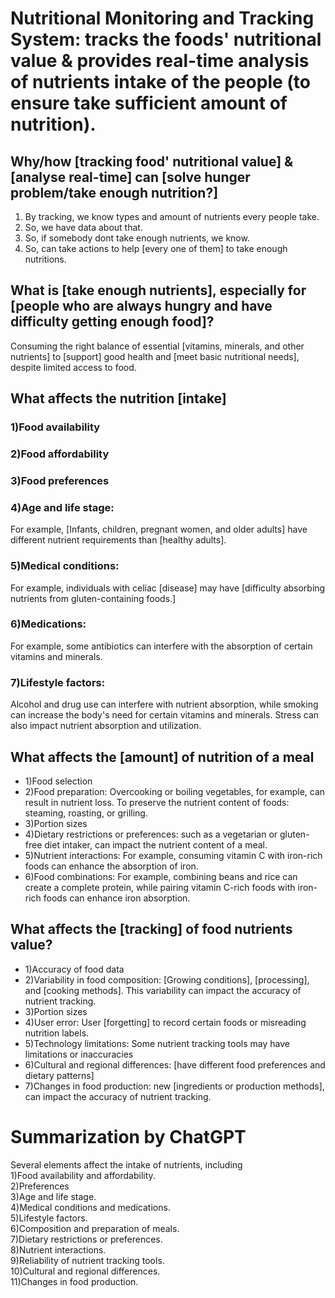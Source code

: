 # Nutritional Monitoring and Tracking System: tracks the foods' nutritional value & provides real-time analysis of nutrients intake of the people (to ensure take sufficient amount of nutrition).

## Why/how [tracking food' nutritional value] & [analyse real-time] can [solve hunger problem/take enough nutrition?] 
1)  By tracking, we know types and amount of nutrients every people take. 
3)  So, we have data about that. 
4)  So, if somebody dont take enough nutrients, we know. 
5)  So, can take actions to help [every one of them] to take enough nutritions. 

##  What is [take enough nutrients], especially for [people who are always hungry and have difficulty getting enough food]?
Consuming the right balance of essential [vitamins, minerals, and other nutrients] to [support] good health and [meet basic nutritional needs], despite limited access to food.

##  What affects the nutrition [intake]
### 1)Food availability
### 2)Food affordability
### 3)Food preferences
### 4)Age and life stage: 
For example, [Infants, children, pregnant women, and older adults] have different nutrient requirements than [healthy adults].
### 5)Medical conditions: 
For example, individuals with celiac [disease] may have [difficulty absorbing nutrients from gluten-containing foods.]
### 6)Medications:  
For example, some antibiotics can interfere with the absorption of certain vitamins and minerals.
### 7)Lifestyle factors: 
Alcohol and drug use can interfere with nutrient absorption, while smoking can increase the body's need for certain vitamins and minerals. Stress can also impact nutrient absorption and utilization.

##  What affects the [amount] of nutrition of a meal
* 1)Food selection
* 2)Food preparation:
Overcooking or boiling vegetables, for example, can result in nutrient loss. To preserve the nutrient content of foods: steaming, roasting, or grilling.
* 3)Portion sizes  
* 4)Dietary restrictions or preferences: 
such as a vegetarian or gluten-free diet intaker, can impact the nutrient content of a meal.
* 5)Nutrient interactions: 
For example, consuming vitamin C with iron-rich foods can enhance the absorption of iron.
* 6)Food combinations: 
For example, combining beans and rice can create a complete protein, while pairing vitamin C-rich foods with iron-rich foods can enhance iron absorption.

##  What affects the [tracking] of food nutrients value?
* 1)Accuracy of food data
* 2)Variability in food composition: 
[Growing conditions], [processing], and [cooking methods]. This variability can impact the accuracy of nutrient tracking.
* 3)Portion sizes
* 4)User error: 
User [forgetting] to record certain foods or misreading nutrition labels.
* 5)Technology limitations: 
Some nutrient tracking tools may have limitations or inaccuracies
* 6)Cultural and regional differences: 
[have different food preferences and dietary patterns]
* 7)Changes in food production: 
new [ingredients or production methods], can impact the accuracy of nutrient tracking.

# Summarization by ChatGPT  
Several elements affect the intake of nutrients, including     
1)Food availability and affordability.  
2)Preferences  
3)Age and life stage.  
4)Medical conditions and medications.  
5)Lifestyle factors.  
6)Composition and preparation of meals.  
7)Dietary restrictions or preferences.  
8)Nutrient interactions.  
9)Reliability of nutrient tracking tools.  
10)Cultural and regional differences.  
11)Changes in food production.  
